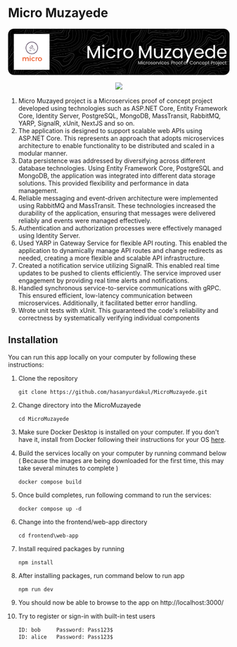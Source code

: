 
# Micro Muzayede
![Header](https://raw.githubusercontent.com/hasanyurdakul/hasanyurdakul.com.tr/5624e03582d69873c2f271df0d8682f7939c85f7/public/images/work/micro-muzayede-sc-1.png)


<p align="center">
  <img src="https://www.codefactor.io/repository/github/hasanyurdakul/micromuzayede/badge" />
</p>

 1. Micro Muzayed project is a Microservices proof of concept project developed using technologies such as ASP.NET Core, Entity Framework Core, Identity Server, PostgreSQL, MongoDB, MassTransit, RabbitMQ, YARP, SignalR, xUnit, NextJS and so on.
 2. The application is designed to support scalable web APIs using ASP.NET Core. This represents an approach that adopts microservices architecture to enable functionality to be distributed and scaled in a modular manner.
 3. Data persistence was addressed by diversifying across different database technologies. Using Entity Framework Core, PostgreSQL and MongoDB, the application was integrated into different data storage solutions. This provided flexibility and performance in data management.
 4. Reliable messaging and event-driven architecture were implemented using RabbitMQ and MassTransit. These technologies increased the durability of the application, ensuring that messages were delivered reliably and events were managed effectively.
 5. Authentication and authorization processes were effectively managed using Identity Server.
 6. Used YARP in Gateway Service for flexible API routing. This enabled the application to dynamically manage API routes and change redirects as needed, creating a more flexible and scalable API infrastructure.
 7. Created a notification service utilizing SignalR. This enabled real time updates to be pushed to clients efficiently. The service improved user engagement by providing real time alerts and notifications.
   8. Handled synchronous service-to-service communications with gRPC. This ensured efficient, low-latency communication between microservices. Additionally, it facilitated better error handling.
 9. Wrote unit tests with xUnit. This guaranteed the code's reliability and correctness by systematically verifying individual components

## Installation
You can run this app locally on your computer by following these instructions:

1. Clone the repository

    ```
    git clone https://github.com/hasanyurdakul/MicroMuzayede.git
    ```

2. Change directory into the MicroMuzayede 
	```
	cd MicroMuzayede
	```
3. Make sure Docker Desktop is installed on your computer. If you don't have it, install from Docker following their instructions for your OS [here](https://docs.docker.com/desktop/).
4. Build the services locally on your computer by running command below ( Because the images are being downloaded for the first time, this may take several minutes to complete )
	```
	docker compose build
	```
5. Once build completes, run following command to run the services:
	```
	docker compose up -d
	```
6. Change into the frontend/web-app directory
	```
	cd frontend\web-app
	```
7. Install required packages by running
	```
	npm install
	```
8. After installing packages, run command below to run app
	```
	npm run dev
	```
9. You should now be able to browse to the app on http://localhost:3000/
10. Try to register or sign-in with built-in test users
	``` 
	ID: bob   	Password: Pass123$
	ID: alice 	Password: Pass123$
	```
